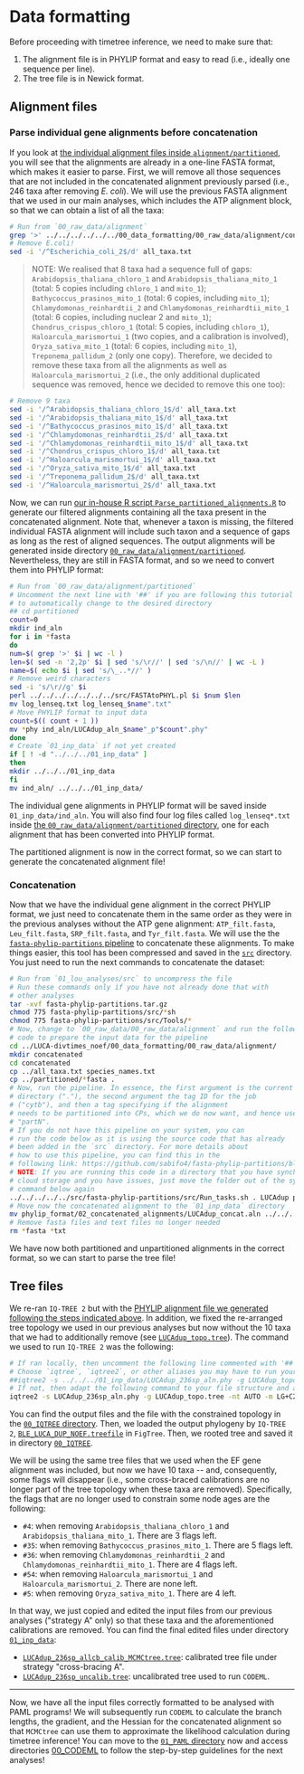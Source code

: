 # Data formatting

Before proceeding with timetree inference, we need to make sure that:

1. The alignment file is in PHYLIP format and easy to read (i.e., ideally one sequence per line).
2. The tree file is in Newick format.

## Alignment files

### Parse individual gene alignments before concatenation

If you look at [the individual alignment files inside `alignment/partitioned`](../../../../00_data_formatting/00_raw_data/alignment/partitioned/), you will see that the alignments are already in a one-line FASTA format, which makes it easier to parse. First, we will remove all those sequences that are not included in the concatenated alignment previously parsed (i.e., 246 taxa after removing _E. coli_). We will use the previous FASTA alignment that we used in our main analyses, which includes the ATP alignment block, so that we can obtain a list of all the taxa:

```sh
# Run from `00_raw_data/alignment`
grep '>' ../../../../../../00_data_formatting/00_raw_data/alignment/concat5_one_line.fa | sed 's/>//g' > all_taxa.txt
# Remove E.coli!
sed -i '/^Escherichia_coli_2$/d' all_taxa.txt
```

> NOTE: We realised that 8 taxa had a sequence full of gaps: `Arabidopsis_thaliana_chloro_1` and `Arabidopsis_thaliana_mito_1` (total: 5 copies including `chloro_1` and `mito_1`); `Bathycoccus_prasinos_mito_1` (total: 6 copies, including `mito_1`); `Chlamydomonas_reinhardtii_2` and `Chlamydomonas_reinhardtii_mito_1` (total: 6 copies, including nuclear 2 and `mito_1`); `Chondrus_crispus_chloro_1` (total: 5 copies, including `chloro_1`), `Haloarcula_marismortui_1` (two copies, and a calibration is involved), `Oryza_sativa_mito_1` (total: 6 copies, including `mito_1`), `Treponema_pallidum_2` (only one copy). Therefore, we decided to remove these taxa from all the alignments as well as `Haloarcula_marismortui_2` (i.e., the only additional duplicated sequence was removed, hence we decided to remove this one too):

```sh
# Remove 9 taxa
sed -i '/^Arabidopsis_thaliana_chloro_1$/d' all_taxa.txt
sed -i '/^Arabidopsis_thaliana_mito_1$/d' all_taxa.txt
sed -i '/^Bathycoccus_prasinos_mito_1$/d' all_taxa.txt
sed -i '/^Chlamydomonas_reinhardtii_2$/d' all_taxa.txt
sed -i '/^Chlamydomonas_reinhardtii_mito_1$/d' all_taxa.txt
sed -i '/^Chondrus_crispus_chloro_1$/d' all_taxa.txt
sed -i '/^Haloarcula_marismortui_1$/d' all_taxa.txt
sed -i '/^Oryza_sativa_mito_1$/d' all_taxa.txt
sed -i '/^Treponema_pallidum_2$/d' all_taxa.txt
sed -i '/^Haloarcula_marismortui_2$/d' all_taxa.txt
```

Now, we can run [our in-house R script `Parse_partitioned_alignments.R`](scripts/Parse_partitioned_alignments.R) to generate our filtered alignments containing all the taxa present in the concatenated alignment. Note that, whenever a taxon is missing, the filtered individual FASTA alignment will include such taxon and a sequence of gaps as long as the rest of aligned sequences. The output alignments will be generated inside directory [`00_raw_data/alignment/partitioned`](00_raw_data/alignment/partitioned/). Nevertheless, they are still in FASTA format, and so we need to convert them into PHYLIP format:

```sh
# Run from `00_raw_data/alignment/partitioned`
# Uncomment the next line with '##' if you are following this tutorial
# to automatically change to the desired directory
## cd partitioned
count=0
mkdir ind_aln
for i in *fasta
do
num=$( grep '>' $i | wc -l )
len=$( sed -n '2,2p' $i | sed 's/\r//' | sed 's/\n//' | wc -L )
name=$( echo $i | sed 's/\_..*//' )
# Remove weird characters
sed -i 's/\r//g' $i
perl ../../../../../../../src/FASTAtoPHYL.pl $i $num $len
mv log_lenseq.txt log_lenseq_$name".txt"
# Move PHYLIP format to input data
count=$(( count + 1 ))
mv *phy ind_aln/LUCAdup_aln_$name"_p"$count".phy"
done
# Create `01_inp_data` if not yet created
if [ ! -d "../../../01_inp_data" ]
then
mkdir ../../../01_inp_data
fi
mv ind_aln/ ../../../01_inp_data/
```

The individual gene alignments in PHYLIP format will be saved inside `01_inp_data/ind_aln`. You will also find four log files called `log_lenseq*.txt` inside [the `00_raw_data/alignment/partitioned` directory](00_raw_data/alignment/partitioned), one for each alignment that has been converted into PHYLIP format.

The partitioned alignment is now in the correct format, so we can start to generate the concatenated alignment file!

### Concatenation

Now that we have the individual gene alignment in the correct PHYLIP format, we just need to concatenate them in the same order as they were in the previous analyses without the ATP gene alignment: `ATP_filt.fasta`, `Leu_filt.fasta`, `SRP_filt.fasta`, and `Tyr_filt.fasta`. We will use the the [`fasta-phylip-partitions` pipeline](https://github.com/sabifo4/fasta-phylip-partitions) to concatenate these alignments. To make things easier, this tool has been compressed and saved in the [`src`](../../src/) directory. You just need to run the next commands to concatenate the dataset:

```sh
# Run from `01_lou_analyses/src` to uncompress the file
# Run these commands only if you have not already done that with 
# other analyses
tar -xvf fasta-phylip-partitions.tar.gz
chmod 775 fasta-phylip-partitions/src/*sh
chmod 775 fasta-phylip-partitions/src/Tools/*
# Now, change to `00_raw_data/00_raw_data/alignment` and run the following
# code to prepare the input data for the pipeline
cd ../LUCA-divtimes_noef/00_data_formatting/00_raw_data/alignment/
mkdir concatenated
cd concatenated
cp ../all_taxa.txt species_names.txt
cp ../partitioned/*fasta .
# Now, run the pipeline. In essence, the first argument is the current 
# directory ("."), the second argument the tag ID for the job
# ("cytb"), and then a tag specifying if the alignment 
# needs to be partitioned into CPs, which we do now want, and hence use 
# "partN".
# If you do not have this pipeline on your system, you can
# run the code below as it is using the source code that has already
# been added in the `src` directory. For more details about 
# how to use this pipeline, you can find this in the
# following link: https://github.com/sabifo4/fasta-phylip-partitions/blob/main/README.md
# NOTE: If you are running this code in a directory that you have synched to Dropbox or another 
# cloud storage and you have issues, just move the folder out of the synched directory and run the 
# command below again
../../../../../src/fasta-phylip-partitions/src/Run_tasks.sh . LUCAdup partN
# Move now the concatenated alignment to the `01_inp_data` directory
mv phylip_format/02_concatenated_alignments/LUCAdup_concat.aln ../../../01_inp_data/LUCAdup_236sp_aln.phy
# Remove fasta files and text files no longer needed
rm *fasta *txt
```

We have now both partitioned and unpartitioned alignments in the correct format, so we can start to parse the tree file!

## Tree files

We re-ran `IQ-TREE 2` but with the [PHYLIP alignment file we generated following the steps indicated above](01_inp_data/LUCAdup_236sp_aln.phy). In addition, we fixed the re-arranged tree topology we used in our previous analyses but now without the 10 taxa that we had to additionally remove (see [`LUCAdup_topo.tree`](00_raw_data/trees/00_IQTREE/LUCAdup_topo.tree)). The command we used to run `IQ-TREE 2` was the following:

```sh
# If ran locally, then uncomment the following line commented with '##' and run the corresponding command.
# Choose `iqtree`, `iqtree2`, or other aliases you may have to run your version of `IQ-TREE` on your machine:
##iqtree2 -s ../../../01_inp_data/LUCAdup_236sp_aln.phy -g LUCAdup_topo.tree -nt AUTO -m LG+C20+F+G -pre BLE_LUCA_DUP_NOEF
# If not, then adapt the following command to your file structure and any other aliases you may have!
iqtree2 -s LUCAdup_236sp_aln.phy -g LUCAdup_topo.tree -nt AUTO -m LG+C20+F+G -pre BLE_LUCA_DUP_NOEF
```

You can find the output files and the file with the constrained topology in the [`00_IQTREE` directory](00_raw_data/trees/00_IQTREE). Then, we loaded the output phylogeny by `IQ-TREE 2`, [`BLE_LUCA_DUP_NOEF.treefile`](00_raw_data/trees/00_IQTREE/BLE_LUCA_DUP_NOEF.treefile) in `FigTree`. Then, we rooted tree and saved it in directory [`00_IQTREE`](00_raw_data/trees/00_IQTREE/LUCAdup_topo_bl_rooted.tree).

We will be using the same tree files that we used when the EF gene alignment was included, but now we have 10 taxa -- and, consequently, some flags will disappear (i.e., some cross-braced calibrations are no longer part of the tree topology when these taxa are removed). Specifically, the flags that are no longer used to constrain some node ages are the following:

* `#4`: when removing `Arabidopsis_thaliana_chloro_1` and `Arabidopsis_thaliana_mito_1`. There are 3 flags left.
* `#35`: when removing `Bathycoccus_prasinos_mito_1`. There are 5 flags left.
* `#36`: when removing `Chlamydomonas_reinhardtii_2` and `Chlamydomonas_reinhardtii_mito_1`. There are 4 flags left.
* `#54`: when removing `Haloarcula_marismortui_1` and `Haloarcula_marismortui_2`. There are none left.
* `#5`: when removing `Oryza_sativa_mito_1`. There are 4 left.

In that way, we just copied and edited the input files from our previous analyses ("strategy A" only) so that these taxa and the aforementioned calibrations are removed. You can find the final edited files under directory [`01_inp_data`](01_inp_data):

* [`LUCAdup_236sp_allcb_calib_MCMCtree.tree`](01_inp_data/LUCAdup_236sp_allcb_calib_MCMCtree.tree): calibrated tree file under strategy "cross-bracing A".
* [`LUCAdup_236sp_uncalib.tree`](01_inp_data/LUCAdup_236sp_uncalib.tree): uncalibrated tree used to run `CODEML`.

---

Now, we have all the input files correctly formatted to be analysed with PAML programs! We will subsequently run `CODEML` to calculate the branch lengths, the gradient, and the Hessian for the concatenated alignment so that `MCMCtree` can use them to approximate the likelihood calculation during timetree inference! You can move to the [`01_PAML` directory](../01_PAML) now and access directories [00_CODEML](../01_PAML/00_CODEML/README.md) to follow the step-by-step guidelines for the next analyses!
